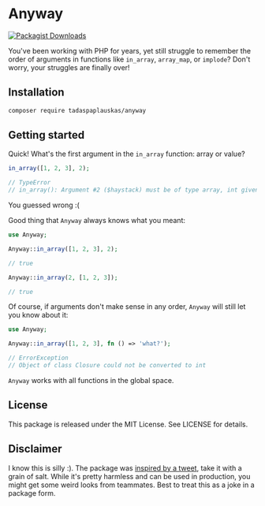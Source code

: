 # Anyway

[![Packagist Downloads](https://img.shields.io/packagist/dm/tadaspaplauskas/anyway)](https://packagist.org/packages/tadaspaplauskas/anyway)

You've been working with PHP for years, yet still struggle to remember the order of arguments in functions like `in_array`, `array_map`, or `implode`? Don't worry, your struggles are finally over!

## Installation

```sh
composer require tadaspaplauskas/anyway
```

## Getting started

Quick! What's the first argument in the `in_array` function: array or value?

```php
in_array([1, 2, 3], 2);

// TypeError
// in_array(): Argument #2 ($haystack) must be of type array, int given
```

You guessed wrong :(

Good thing that `Anyway` always knows what you meant:

```php
use Anyway;

Anyway::in_array([1, 2, 3], 2);

// true

Anyway::in_array(2, [1, 2, 3]);

// true
```

Of course, if arguments don't make sense in any order, `Anyway` will still let you know about it:

```php
use Anyway;

Anyway::in_array([1, 2, 3], fn () => 'what?');

// ErrorException
// Object of class Closure could not be converted to int
```

`Anyway` works with all functions in the global space.

## License

This package is released under the MIT License. See LICENSE for details.

## Disclaimer

I know this is silly :). The package was [inspired by a tweet](https://twitter.com/aschmelyun/status/1549716246907654144), take it with a grain of salt. While it's pretty harmless and can be used in production, you might get some weird looks from teammates. Best to treat this as a joke in a package form.
